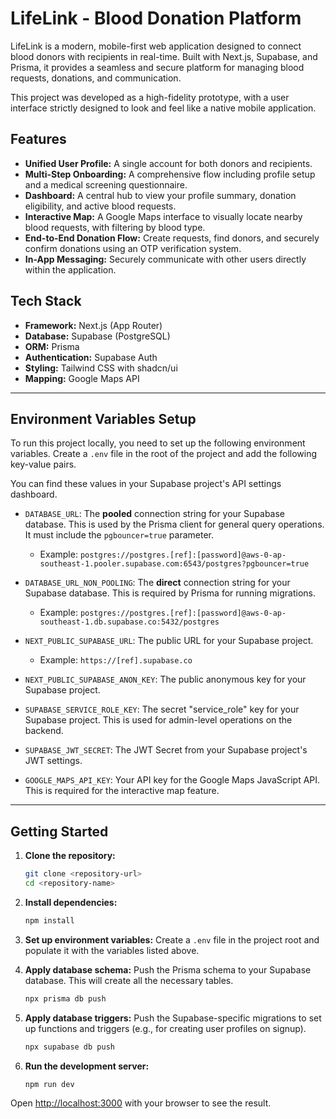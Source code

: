 # LifeLink - Blood Donation Platform

LifeLink is a modern, mobile-first web application designed to connect blood donors with recipients in real-time. Built with Next.js, Supabase, and Prisma, it provides a seamless and secure platform for managing blood requests, donations, and communication.

This project was developed as a high-fidelity prototype, with a user interface strictly designed to look and feel like a native mobile application.

## Features

- **Unified User Profile:** A single account for both donors and recipients.
- **Multi-Step Onboarding:** A comprehensive flow including profile setup and a medical screening questionnaire.
- **Dashboard:** A central hub to view your profile summary, donation eligibility, and active blood requests.
- **Interactive Map:** A Google Maps interface to visually locate nearby blood requests, with filtering by blood type.
- **End-to-End Donation Flow:** Create requests, find donors, and securely confirm donations using an OTP verification system.
- **In-App Messaging:** Securely communicate with other users directly within the application.

## Tech Stack

- **Framework:** Next.js (App Router)
- **Database:** Supabase (PostgreSQL)
- **ORM:** Prisma
- **Authentication:** Supabase Auth
- **Styling:** Tailwind CSS with shadcn/ui
- **Mapping:** Google Maps API

---

## Environment Variables Setup

To run this project locally, you need to set up the following environment variables. Create a `.env` file in the root of the project and add the following key-value pairs.

You can find these values in your Supabase project's API settings dashboard.

-   `DATABASE_URL`: The **pooled** connection string for your Supabase database. This is used by the Prisma client for general query operations. It must include the `pgbouncer=true` parameter.
    -   Example: `postgres://postgres.[ref]:[password]@aws-0-ap-southeast-1.pooler.supabase.com:6543/postgres?pgbouncer=true`

-   `DATABASE_URL_NON_POOLING`: The **direct** connection string for your Supabase database. This is required by Prisma for running migrations.
    -   Example: `postgres://postgres.[ref]:[password]@aws-0-ap-southeast-1.db.supabase.co:5432/postgres`

-   `NEXT_PUBLIC_SUPABASE_URL`: The public URL for your Supabase project.
    -   Example: `https://[ref].supabase.co`

-   `NEXT_PUBLIC_SUPABASE_ANON_KEY`: The public anonymous key for your Supabase project.

-   `SUPABASE_SERVICE_ROLE_KEY`: The secret "service_role" key for your Supabase project. This is used for admin-level operations on the backend.

-   `SUPABASE_JWT_SECRET`: The JWT Secret from your Supabase project's JWT settings.

-   `GOOGLE_MAPS_API_KEY`: Your API key for the Google Maps JavaScript API. This is required for the interactive map feature.

---

## Getting Started

1.  **Clone the repository:**
    ```bash
    git clone <repository-url>
    cd <repository-name>
    ```

2.  **Install dependencies:**
    ```bash
    npm install
    ```

3.  **Set up environment variables:**
    Create a `.env` file in the project root and populate it with the variables listed above.

4.  **Apply database schema:**
    Push the Prisma schema to your Supabase database. This will create all the necessary tables.
    ```bash
    npx prisma db push
    ```

5.  **Apply database triggers:**
    Push the Supabase-specific migrations to set up functions and triggers (e.g., for creating user profiles on signup).
    ```bash
    npx supabase db push
    ```

6.  **Run the development server:**
    ```bash
    npm run dev
    ```

Open [http://localhost:3000](http://localhost:3000) with your browser to see the result.